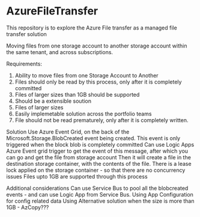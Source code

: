# AzureFileTransfer
This repository is to explore the Azure File transfer as a managed file transfer solution

Moving files from one storage account to another storage account within the same tenant, and across subscriptions.

Requirements:
1) Ability to move files from one Storage Account to Another
2) Files should only be read by this process, only after it is completely committed
3) Files of larger sizes than 1GB should be supported
4) Should be a extensible soution
5) Files of larger sizes
6) Easily implemetable solution across the portfolio teams
7) File should not be read prematurely, only after it is completely written.

Solution
Use Azure Event Grid, on the back of the Microsoft.Storage.BlobCreated event being created. This event is only triggered when the block blob is completely committed
Can use Logic Apps Azure Event grid trigger to get the event of this message, after which you can go and get the file from storage account
Then it will create a file in the destination storage container, with the contents of the file.
There is a lease lock applied on the storage container - so that there are no concurrency issues
Files upto 1GB are supported through this process

Additional considerations
Can use Service Bus to pool all the blobcreated events - and can use Logic App from Service Bus. 
Using App Configuration for config related data
Using Alternative solution when the size is more than 1GB - AzCopy???
